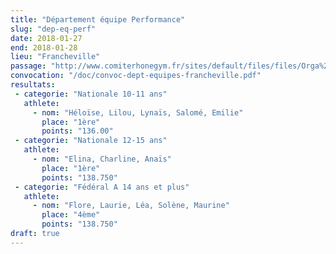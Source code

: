 ```yaml
---
title: "Département équipe Performance"
slug: "dep-eq-perf"
date: 2018-01-27
end: 2018-01-28
lieu: "Francheville"
passage: "http://www.comiterhonegym.fr/sites/default/files/files/Orga%20GAF(8).pdf"
convocation: "/doc/convoc-dept-equipes-francheville.pdf"
resultats:
 - categorie: "Nationale 10-11 ans"
   athlete:
     - nom: "Héloïse, Lilou, Lynaïs, Salomé, Emilie"
       place: "1ère"
       points: "136.00"
 - categorie: "Nationale 12-15 ans"
   athlete:
     - nom: "Elina, Charline, Anaïs"
       place: "1ère"
       points: "138.750"
 - categorie: "Fédéral A 14 ans et plus"
   athlete:
     - nom: "Flore, Laurie, Léa, Solène, Maurine"
       place: "4ème"
       points: "138.750"
draft: true
---
```

